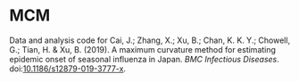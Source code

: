 # MCM

Data and analysis code for Cai, J.; Zhang, X.; Xu, B.; Chan, K. K. Y.; Chowell, G.; Tian, H. & Xu, B. (2019). A maximum curvature method for estimating epidemic onset of seasonal influenza in Japan. *BMC Infectious Diseases*. doi:[10.1186/s12879-019-3777-x](https://doi.org/10.1186/s12879-019-3777-x).